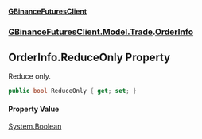 #### [GBinanceFuturesClient](./index.md 'index')
### [GBinanceFuturesClient.Model.Trade](./GBinanceFuturesClient-Model-Trade.md 'GBinanceFuturesClient.Model.Trade').[OrderInfo](./GBinanceFuturesClient-Model-Trade-OrderInfo.md 'GBinanceFuturesClient.Model.Trade.OrderInfo')
## OrderInfo.ReduceOnly Property
Reduce only.  
```csharp
public bool ReduceOnly { get; set; }
```
#### Property Value
[System.Boolean](https://docs.microsoft.com/en-us/dotnet/api/System.Boolean 'System.Boolean')  
